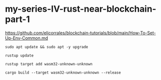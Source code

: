 # my-series-IV-rust-near-blockchain-part-1  
  
https://github.com/elicorrales/blockchain-tutorials/blob/main/How-To-Set-Up-Env-Common.md  
  
```
sudo apt update && sudo apt -y upgrade
```
  
```
rustup update
```
  
```
rustup target add wasm32-unknown-unknown
```
  
```
cargo build --target wasm32-unknown-unknown --release
```
  
